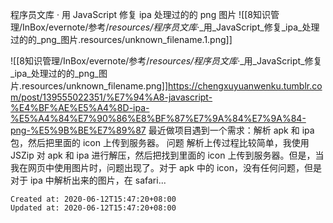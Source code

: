 
程序员文库 · 用 JavaScript 修复 ipa 处理过的的 png 图片
![[8知识管理/InBox/evernote/参考/_resources/程序员文库_·_用_JavaScript_修复_ipa_处理过的的_png_图片.resources/unknown_filename.1.png]]

![[8知识管理/InBox/evernote/参考/_resources/程序员文库_·_用_JavaScript_修复_ipa_处理过的的_png_图片.resources/unknown_filename.png]]<https://chengxuyuanwenku.tumblr.com/post/139555022351/%E7%94%A8-javascript-%E4%BF%AE%E5%A4%8D-ipa-%E5%A4%84%E7%90%86%E8%BF%87%E7%9A%84%E7%9A%84-png-%E5%9B%BE%E7%89%87>
最近做项目遇到一个需求：解析 apk 和 ipa 包，然后把里面的 icon 上传到服务器。 问题 解析上传过程比较简单，我使用 JSZip 对 apk 和 ipa 进行解压，然后把找到里面的 icon 上传到服务器。但是，当我在网页中使用图片时，问题出现了。对于 apk 中的 icon，没有任何问题，但是对于 ipa 中解析出来的图片，在 safari...

    Created at: 2020-06-12T15:47:20+08:00
    Updated at: 2020-06-12T15:47:20+08:00

